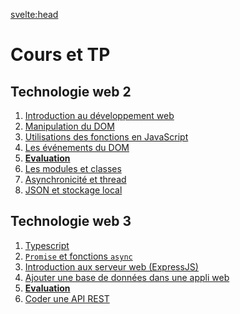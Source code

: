 <svelte:head>

<title>Cours/TP - Johan Girod</title>
</svelte:head>

# Cours et TP

## Technologie web 2

1. [Introduction au développement web](./tw2/1-intro-et-bases/)
2. [Manipulation du DOM](./tw2/2-manipulation-du-DOM/)
3. [Utilisations des fonctions en JavaScript](./tw2/3-fonctions/)
4. [Les événements du DOM](./tw2/4-evenements/)
5. [**Evaluation**](./tw2/eval/2025)
6. [Les modules et classes](./tw2/5-modules-et-classes)
7. [Asynchronicité et thread](./tw2/6-asynchronicite-et-thread/)
8. [JSON et stockage local](./tw2/7-json-et-stockage-local/)

## Technologie web 3

1. [Typescript](./tw3/1-typescript/)
2. [`Promise` et fonctions `async`](./tw3/2-async/)
3. [Introduction aux serveur web (ExpressJS)](./tw3/3-expressJS)
4. [Ajouter une base de données dans une appli web](./tw3/4-web-and-SQL)
5. [**Evaluation**](./tw3/eval/2024)
6. [Coder une API REST](./tw3/5-api-rest)
